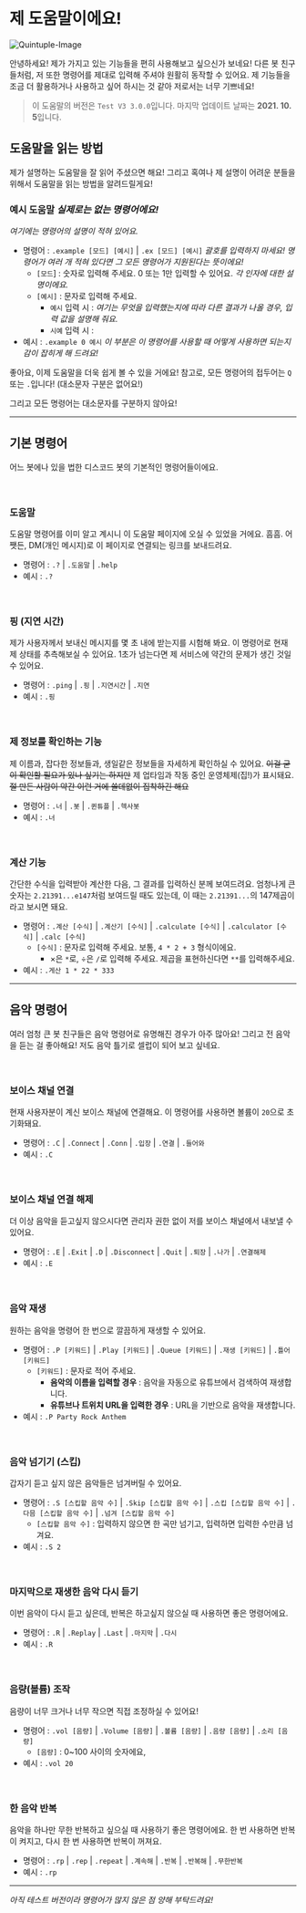 # 제 도움말이에요!

![Quintuple-Image](http://decu.kr/assets/images/Hexabot.png)

안녕하세요! 제가 가지고 있는 기능들을 편히 사용해보고 싶으신가 보네요! 다른 봇 친구들처럼, 저 또한 명령어를 제대로 입력해 주셔야 원활히 동작할 수 있어요. 제 기능들을 조금 더 활용하거나 사용하고 싶어 하시는 것 같아 저로서는 너무 기쁘네요!

>이 도움말의 버전은 `Test V3 3.0.0`입니다. 마지막 업데이트 날짜는 **2021. 10. 5**입니다.



## 도움말을 읽는 방법

제가 설명하는 도움말을 잘 읽어 주셨으면 해요! 그리고 혹여나 제 설명이 어려운 분들을 위해서 도움말을 읽는 방법을 알려드릴게요!



### 예시 도움말 *실제로는 없는 명령어에요!*

*여기에는 명령어의 설명이 적혀 있어요.*

* 명령어 : `.example [모드] [예시]` | `.ex [모드] [예시]` *괄호를 입력하지 마세요! 명령어가 여러 개 적혀 있다면 그 모든 명령어가 지원된다는 뜻이에요!*
  * `[모드`] : 숫자로 입력해 주세요. 0 또는 1만 입력할 수 있어요. *각 인자에 대한 설명이에요.*
  * `[예시]` : 문자로 입력해 주세요. 
    * `예시` 입력 시 : *여기는 무엇을 입력했는지에 따라 다른 결과가 나올 경우, 입력 값을 설명해 줘요.*
    * `시예` 입력 시 : 
* 예시 : `.example 0 예시` *이 부분은 이 명령어를 사용할 때 어떻게 사용하면 되는지 감이 잡히게 해 드려요!*



좋아요, 이제 도움말을 더욱 쉽게 볼 수 있을 거에요! 참고로, 모든 명령어의 접두어는 `Q` 또는 `.`입니다! (대소문자 구분은 없어요!)

그리고 모든 명령어는 대소문자를 구분하지 않아요!


---


## 기본 명령어

어느 봇에나 있을 법한 디스코드 봇의 기본적인 명령어들이에요.


　

### 도움말

도움말 명령어를 이미 알고 계시니 이 도움말 페이지에 오실 수 있었을 거에요. 흠흠. 어쨋든, DM(개인 메시지)로 이 페이지로 연결되는 링크를 보내드려요.

* 명령어 : `.?` | `.도움말` | `.help`
* 예시 : `.?`
  
　


### 핑 (지연 시간)

제가 사용자께서 보내신 메시지를 몇 초 내에 받는지를 시험해 봐요. 이 명령어로 현재 제 상태를 추측해보실 수 있어요. 1초가 넘는다면 제 서비스에 약간의 문제가 생긴 것일 수 있어요.

* 명령어 : `.ping` | `.핑` | `.지연시간` | `.지연`
* 예시 : `.핑`

　


### 제 정보를 확인하는 기능

제 이름과, 잡다한 정보들과, 생일같은 정보들을 자세하게 확인하실 수 있어요. ~~이걸 굳이 확인할 필요가 있나 싶기는 하지만~~ 제 업타임과 작동 중인 운영체제(집!)가 표시돼요. ~~절 만든 사람이 약간 이런 거에 쓸데없이 집착하긴 해요~~

* 명령어 : `.너` | `.봇` | `.퀸튜플` | `.헥사봇`
* 예시 : `.너`

　


### 계산 기능

간단한 수식을 입력받아 계산한 다음, 그 결과를 입력하신 분께 보여드려요. 엄청나게 큰 숫자는 `2.21391...e147`처럼 보여드릴 때도 있는데, 이 때는 `2.21391...`의 147제곱이라고 보시면 돼요.

* 명령어 : `.계산 [수식]` | `.계산기 [수식]` | `.calculate [수식]` | `.calculator [수식]` | `.calc [수식]`
  * `[수식]` : 문자로 입력해 주세요. 보통, `4 * 2 + 3` 형식이에요.
    * ×은 `*`로, ÷은 `/`로 입력해 주세요. 제곱을 표현하신다면 `**`를 입력해주세요.
* 예시 : `.게산 1 * 22 * 333`
　

---


## 음악 명령어

여러 엄청 큰 봇 친구들은 음악 명령어로 유명해진 경우가 아주 많아요! 그리고 전 음악을 듣는 걸 좋아해요! 저도 음악 틀기로 셀럽이 되어 보고 싶네요.


　


### 보이스 채널 연결

현재 사용자분이 계신 보이스 채널에 연결해요. 이 명령어를 사용하면 볼륨이 `20`으로 초기화돼요.

* 명령어 : `.C` | `.Connect` | `.Conn` | `.입장` | `.연결` | `.들어와`
* 예시 : `.C`

　

### 보이스 채널 연결 해제

더 이상 음악을 듣고싶지 않으시다면 관리자 권한 없이 저를 보이스 채널에서 내보낼 수 있어요.

* 명령어 : `.E` | `.Exit` | `.D` | `.Disconnect` | `.Quit` | `.퇴장` | `.나가` | `.연결해제`
* 예시 : `.E`

　

### 음악 재생

원하는 음악을 명령어 한 번으로 깔끔하게 재생할 수 있어요.

* 명령어 : `.P [키워드]` | `.Play [키워드]` | `.Queue [키워드]` | `.재생 [키워드]` | `.틀어 [키워드]`
  * `[키워드]` : 문자로 적어 주세요.
    * **음악의 이름을 입력할 경우** : 음악을 자동으로 유튜브에서 검색하여 재생합니다.
    * **유튜브나 트위치 URL을 입력한 경우** : URL을 기반으로 음악을 재생합니다.
* 예시 : `.P Party Rock Anthem`

　

### 음악 넘기기 (스킵)

갑자기 듣고 싶지 않은 음악들은 넘겨버릴 수 있어요.

* 명령어 : `.S [스킵할 음악 수]` | `.Skip [스킵할 음악 수]` | `.스킵 [스킵할 음악 수]` | `.다믐 [스킵할 음악 수]` | `.넘겨 [스킵할 음악 수]`
  * `[스킵할 음악 수]` : 입력하지 않으면 한 곡만 넘기고, 입력하면 입력한 수만큼 넘겨요.
* 예시 : `.S 2`

　

### 마지막으로 재생한 음악 다시 듣기

이번 음악이 다시 듣고 싶은데, 반복은 하고싶지 않으실 때 사용하면 좋은 명령어에요.

* 명령어 : `.R` | `.Replay` | `.Last` | `.마지막` | `.다시`
* 예시 : `.R`

　

### 음량(볼륨) 조작

음량이 너무 크거나 너무 작으면 직접 조정하실 수 있어요!

* 명령어 : `.vol [음량]` | `.Volume [음량]` | `.볼륨 [음량]` | `.음량 [음량]` | `.소리 [음량]`
  * `[음량]` : 0~100 사이의 숫자에요,
* 예시 : `.vol 20`

　

### 한 음악 반복

음악을 하나만 무한 반복하고 싶으실 때 사용하기 좋은 명령어에요. 한 번 사용하면 반복이 켜지고, 다시 한 번 사용하면 반복이 꺼져요.

* 명령어 : `.rp` | `.rep` | `.repeat` | `.계속해` | `.반복` | `.반복해` | `.무한반복`
* 예시 : `.rp`

---

*아직 테스트 버전이라 명령어가 많지 않은 점 양해 부탁드려요!*
